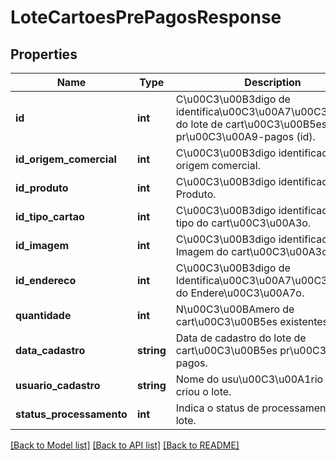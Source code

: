 # LoteCartoesPrePagosResponse

## Properties
Name | Type | Description | Notes
------------ | ------------- | ------------- | -------------
**id** | **int** | C\u00C3\u00B3digo de identifica\u00C3\u00A7\u00C3\u00A3o do lote de cart\u00C3\u00B5es pr\u00C3\u00A9-pagos (id). | 
**id_origem_comercial** | **int** | C\u00C3\u00B3digo identificador da origem comercial. | 
**id_produto** | **int** | C\u00C3\u00B3digo identificador do Produto. | 
**id_tipo_cartao** | **int** | C\u00C3\u00B3digo identificador do tipo do cart\u00C3\u00A3o. | 
**id_imagem** | **int** | C\u00C3\u00B3digo identificador da Imagem do cart\u00C3\u00A3o. | 
**id_endereco** | **int** | C\u00C3\u00B3digo de Identifica\u00C3\u00A7\u00C3\u00A3o do Endere\u00C3\u00A7o. | 
**quantidade** | **int** | N\u00C3\u00BAmero de cart\u00C3\u00B5es existentes no Lote. | 
**data_cadastro** | **string** | Data de cadastro do lote de cart\u00C3\u00B5es pr\u00C3\u00A9-pagos. | 
**usuario_cadastro** | **string** | Nome do usu\u00C3\u00A1rio que criou o lote. | 
**status_processamento** | **int** | Indica o status de processamento do lote. | 

[[Back to Model list]](../README.md#documentation-for-models) [[Back to API list]](../README.md#documentation-for-api-endpoints) [[Back to README]](../README.md)


